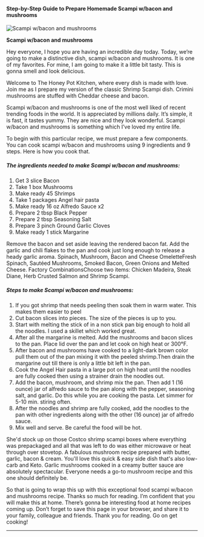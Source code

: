             

#### Step-by-Step Guide to Prepare Homemade Scampi w/bacon and mushrooms

![Scampi w/bacon and mushrooms](https://img-global.cpcdn.com/recipes/5875307265392640/751x532cq70/scampi-wbacon-and-mushrooms-recipe-main-photo.jpg)

**Scampi w/bacon and mushrooms**

Hey everyone, I hope you are having an incredible day today. Today, we’re going to make a distinctive dish, scampi w/bacon and mushrooms. It is one of my favorites. For mine, I am going to make it a little bit tasty. This is gonna smell and look delicious.

Welcome to The Honey Pot Kitchen, where every dish is made with love. Join me as I prepare my version of the classic Shrimp Scampi dish. Crimini mushrooms are stuffed with Cheddar cheese and bacon.

Scampi w/bacon and mushrooms is one of the most well liked of recent trending foods in the world. It is appreciated by millions daily. It’s simple, it is fast, it tastes yummy. They are nice and they look wonderful. Scampi w/bacon and mushrooms is something which I’ve loved my entire life.

To begin with this particular recipe, we must prepare a few components. You can cook scampi w/bacon and mushrooms using 9 ingredients and 9 steps. Here is how you cook that.

##### The ingredients needed to make Scampi w/bacon and mushrooms:

1.  Get 3 slice Bacon
2.  Take 1 box Mushrooms
3.  Make ready 45 Shrimps
4.  Take 1 packages Angel hair pasta
5.  Make ready 16 oz Alfredo Sauce x2
6.  Prepare 2 tbsp Black Pepper
7.  Prepare 2 tbsp Seasoning Salt
8.  Prepare 3 pinch Ground Garlic Cloves
9.  Make ready 1 stick Margarine

Remove the bacon and set aside leaving the rendered bacon fat. Add the garlic and chili flakes to the pan and cook just long enough to release a heady garlic aroma. Spinach, Mushroom, Bacon and Cheese OmeletteFresh Spinach, Sautéed Mushrooms, Smoked Bacon, Green Onions and Melted Cheese. Factory CombinationsChoose two items: Chicken Madeira, Steak Diane, Herb Crusted Salmon and Shrimp Scampi.

##### Steps to make Scampi w/bacon and mushrooms:

1.  If you got shrimp that needs peeling then soak them in warm water. This makes them easier to peel
2.  Cut bacon slices into pieces. The size of the pieces is up to you.
3.  Start with melting the stick of in a non stick pan big enough to hold all the noodles. I used a skillet which worked great.
4.  After all the margarine is melted. Add the mushrooms and bacon slices to the pan. Place lid over the pan and let cook on high heat or 300°F.
5.  After bacon and mushrooms have cooked to a light-dark brown color pull them out of the pan mixing it with the peeled shrimp.Then drain the margarine out till there is only a little bit left in the pan.
6.  Cook the Angel Hair pasta in a large pot on high heat until the noodles are fully cooked then using a strainer drain the noodles out.
7.  Add the bacon, mushroom, and shrimp mix the pan. Then add 1 (16 ounce) jar of alfredo sauce to the pan along with the pepper, seasoning salt, and garlic. Do this while you are cooking the pasta. Let simmer for 5-10 min. stiring often.
8.  After the noodles and shrimp are fully cooked, add the noodles to the pan with other ingredients along with the other (16 ounce) jar of alfredo sauce.
9.  Mix well and serve. Be careful the food will be hot.

She'd stock up on those Costco shrimp scampi boxes where everything was prepackaged and all that was left to do was either microwave or heat through over stovetop. A fabulous mushroom recipe prepared with butter, garlic, bacon & cream. You'll love this quick & easy side dish that's also low-carb and Keto. Garlic mushrooms cooked in a creamy butter sauce are absolutely spectacular. Everyone needs a go-to mushroom recipe and this one should definitely be.

So that is going to wrap this up with this exceptional food scampi w/bacon and mushrooms recipe. Thanks so much for reading. I’m confident that you will make this at home. There’s gonna be interesting food at home recipes coming up. Don’t forget to save this page in your browser, and share it to your family, colleague and friends. Thank you for reading. Go on get cooking!

* * *